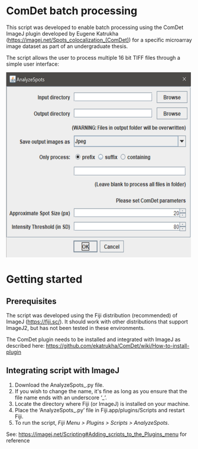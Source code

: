 # ComDet batch processing

This script was developed to enable batch processing using the ComDet ImageJ plugin developed by Eugene Katrukha (https://imagej.net/Spots_colocalization_(ComDet)) for a specific microarray image dataset as part of an undergraduate thesis.

The script allows the user to process multiple 16 bit TIFF files through a simple user interface:


<img src="https://github.com/carltonvaz/Thesis/blob/master/github%20images/AnalyzeSpots%20interface.PNG" width="500" height="500"/>


# Getting started

## Prerequisites

The script was developed using the Fiji distribution (recommended) of ImageJ (https://fiji.sc/). It should work with other distributions that support ImageJ2, but has not been tested in these environments.

The ComDet plugin needs to be installed and integrated with ImageJ as described here: https://github.com/ekatrukha/ComDet/wiki/How-to-install-plugin

## Integrating script with ImageJ

1. Download the AnalyzeSpots_.py file.
2. If you wish to change the name, it's fine as long as you ensure that the file name ends with an underscore ‘_’.
3. Locate the directory where Fiji (or ImageJ) is installed on your machine.
4. Place the ‘AnalyzeSpots_.py’ file in Fiji.app/plugins/Scripts and restart Fiji.
5. To run the script, *Fiji Menu > Plugins > Scripts > AnalyzeSpots*.

See: https://imagej.net/Scripting#Adding_scripts_to_the_Plugins_menu for reference
